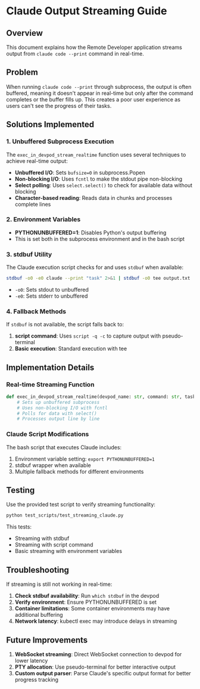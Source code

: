 # Claude Output Streaming Guide

## Overview

This document explains how the Remote Developer application streams output from `claude code --print` command in real-time.

## Problem

When running `claude code --print` through subprocess, the output is often buffered, meaning it doesn't appear in real-time but only after the command completes or the buffer fills up. This creates a poor user experience as users can't see the progress of their tasks.

## Solutions Implemented

### 1. Unbuffered Subprocess Execution

The `exec_in_devpod_stream_realtime` function uses several techniques to achieve real-time output:

- **Unbuffered I/O**: Sets `bufsize=0` in subprocess.Popen
- **Non-blocking I/O**: Uses `fcntl` to make the stdout pipe non-blocking
- **Select polling**: Uses `select.select()` to check for available data without blocking
- **Character-based reading**: Reads data in chunks and processes complete lines

### 2. Environment Variables

- **PYTHONUNBUFFERED=1**: Disables Python's output buffering
- This is set both in the subprocess environment and in the bash script

### 3. stdbuf Utility

The Claude execution script checks for and uses `stdbuf` when available:

```bash
stdbuf -o0 -e0 claude --print "task" 2>&1 | stdbuf -o0 tee output.txt
```

- `-o0`: Sets stdout to unbuffered
- `-e0`: Sets stderr to unbuffered

### 4. Fallback Methods

If `stdbuf` is not available, the script falls back to:

1. **script command**: Uses `script -q -c` to capture output with pseudo-terminal
2. **Basic execution**: Standard execution with tee

## Implementation Details

### Real-time Streaming Function

```python
def exec_in_devpod_stream_realtime(devpod_name: str, command: str, task_id: str, pod_name: str = None):
    # Sets up unbuffered subprocess
    # Uses non-blocking I/O with fcntl
    # Polls for data with select()
    # Processes output line by line
```

### Claude Script Modifications

The bash script that executes Claude includes:

1. Environment variable setting: `export PYTHONUNBUFFERED=1`
2. stdbuf wrapper when available
3. Multiple fallback methods for different environments

## Testing

Use the provided test script to verify streaming functionality:

```bash
python test_scripts/test_streaming_claude.py
```

This tests:
- Streaming with stdbuf
- Streaming with script command
- Basic streaming with environment variables

## Troubleshooting

If streaming is still not working in real-time:

1. **Check stdbuf availability**: Run `which stdbuf` in the devpod
2. **Verify environment**: Ensure PYTHONUNBUFFERED is set
3. **Container limitations**: Some container environments may have additional buffering
4. **Network latency**: kubectl exec may introduce delays in streaming

## Future Improvements

1. **WebSocket streaming**: Direct WebSocket connection to devpod for lower latency
2. **PTY allocation**: Use pseudo-terminal for better interactive output
3. **Custom output parser**: Parse Claude's specific output format for better progress tracking